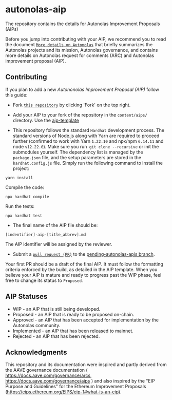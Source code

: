 # autonolas-aip

The repository contains the details for Autonolas Improvement Proposals (AIPs) 

Before you jump into contributing with your AIP, we recommend you to read the document [`More details on Autonolas`](https://github.com/valory-xyz/autonolas-aip/blob/main/docs/Autonolas_Governance_ARC_AIP.pdf) that briefly summarizes the Autonolas projects and its mission, Autonolas governance, and contains more details on Autonolas request for comments (ARC) and Autonolas improvement proposal (AIP).

## Contributing

If you plan to add a new *Autononolas Improvement Proposal (AIP)* follow this guide:

- Fork [`this repository`](https://github.com/valory-xyz/autonolas-aip) by clicking 'Fork' on the top right.

- Add your AIP to your fork of the repository in the ```content/aips/``` directory. Use the [aip-template](https://github.com/valory-xyz/autonolas-aip/blob/main/aip-templates/aip-template0.md) 

- This repository follows the standard ```Hardhat``` development process. The standard versions of Node.js along with Yarn are required to proceed further (confirmed to work with Yarn ```1.22.10``` and npx/npm ```6.14.11``` and node ```v12.22.0```). Make sure you run``` git clone --recursive``` or init the submodules yourself. The dependency list is managed by the ```package.json``` file, and the setup parameters are stored in the ```hardhat.config.js``` file. Simply run the following command to install the project:

```yarn install```

Compile the code:

```npx hardhat compile```

Run the tests:

``npx hardhat test``


- The final name of the AIP file should be: 

```[indentifier]-aip-[title_abbrev].md```

The AIP identifier will be assigned by the reviewer.

- Submit a [`pull request (PR)`](https://github.com/valory-xyz/autonolas-aip/pulls) to the [pending-autonolas-apis branch](https://github.com/valory-xyz/autonolas-aip/tree/pending-autonolas-aips).

Your first PR should be a draft of the final AIP. It must follow the formatting criteria enforced by the build, as detailed in the AIP template. 
When you believe your AIP is mature and ready to progress past the WIP phase, feel free to change its status to ```Proposed.```

## AIP Statuses

- WIP - an AIP that is still being developed.
- Proposed - an AIP that is ready to be proposed on-chain.
- Approved - an AIP that has been accepted for implementation by the Autonolas community.
- Implemented - an AIP that has been released to mainnet.
- Rejected - an AIP that has been rejected.
 

## Acknowledgments

This repository and its documentation were inspired and partly derived from the AAVE governance documentation ( https://docs.aave.com/governance/arcs,  https://docs.aave.com/governance/aips ) and also inspired by the  "EIP Purpose and Guidelines" for the Ethereum Improvement Proposals (https://eips.ethereum.org/EIPS/eip-1#what-is-an-eip).